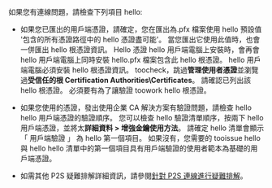 如果您有連線問題，請檢查下列項目 hello:

- 如果您已匯出的用戶端憑證，請確定，您在匯出為.pfx 檔案使用 hello 預設值 '包含的所有憑證路徑中的 hello 憑證盡可能'。 當您匯出它使用此值時，也會一併匯出 hello 根憑證資訊。 Hello 憑證 hello 用戶端電腦上安裝時，會再會 hello 用戶端電腦上同時安裝 hello.pfx 檔案包含此 hello 根憑證。 hello 用戶端電腦必須安裝 hello 根憑證資訊。 toocheck，跳過**管理使用者憑證**並瀏覽過**受信任的根 Certification Authorities\Certificates**。 請確認已列出該 hello 根憑證。 必須要有為了讓驗證 toowork hello 根憑證。

- 如果您使用的憑證，發出使用企業 CA 解決方案有驗證問題，請檢查 hello hello 用戶端憑證的驗證順序。 您可以檢查 hello 驗證清單順序，按兩下 hello 用戶端憑證，並將太**詳細資料 > 增強金鑰使用方法**。 請確定 hello 清單會顯示 「 用戶端驗證 」 為 hello 第一個項目。 如果沒有，您需要的 tooissue hello 與 hello hello 清單中的第一個項目具有用戶端驗證的使用者範本為基礎的用戶端憑證。

- 如需其他 P2S 疑難排解詳細資訊，請參閱[針對 P2S 連線進行疑難排解](../articles/vpn-gateway/vpn-gateway-troubleshoot-vpn-point-to-site-connection-problems.md)。